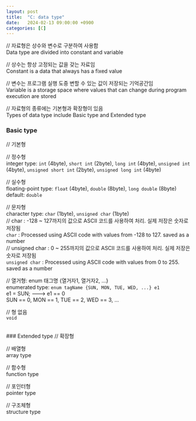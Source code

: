 ```yaml
---
layout: post
title:  "C: data type"
date:   2024-02-13 09:00:00 +0900
categories: [C]
---
```


// 자료형은 상수와 변수로 구분하여 사용함   
Data type are divided into constant and variable   
   
// 상수는 항상 고정되는 값을 갖는 자료임   
Constant is a data that always has a fixed value   
   
// 변수는 프로그램 실행 도중 변할 수 있는 값이 저장되는 기억공간임   
Variable is a storage space where values that can change during program execution are stored   
   
// 자료형의 종류에는 기본형과 확장형이 있음   
Types of data type include Basic type and Extended type   
   
### Basic type   
// 기본형   
   
// 정수형   
integer type: `int` (4byte), `short int` (2byte), `long int` (4byte), `unsigned int` (4byte), `unsigned short int` (2byte), `unsigned long int` (4byte)   
   
// 실수형   
floating-point type: `float` (4byte), `double` (8byte), `long double` (8byte)   
default: `double`   
   
// 문자형   
character type: `char` (1byte), `unsigned char` (1byte)   
// char : -128 ~ 127까지의 값으로 ASCII 코드를 사용하여 처리. 실제 저장은 숫자로 저장됨   
`char` : Processed using ASCII code with values from -128 to 127. saved as a number   
// unsigned char : 0 ~ 255까지의 값으로 ASCII 코드를 사용하여 처리. 실제 저장은 숫자로 저장됨   
`unsigned char` : Processed using ASCII code with values from 0 to 255. saved as a number   
   
// 열거형: enum 태그명 {열거자1, 열거자2, ...}   
enumerated type: `enum tagName {SUN, MON, TUE, WED, ...} e1`   
e1 = SUN; ---> e1 == 0   
SUN == 0, MON == 1, TUE == 2, WED == 3, ...   
   
// 형 없음   
`void`   
   
<br />
### Extended type   
// 확장형   
   
// 배열형   
array type   
   
// 함수형   
function type   
   
// 포인터형   
pointer type   
   
// 구조체형   
structure type   
